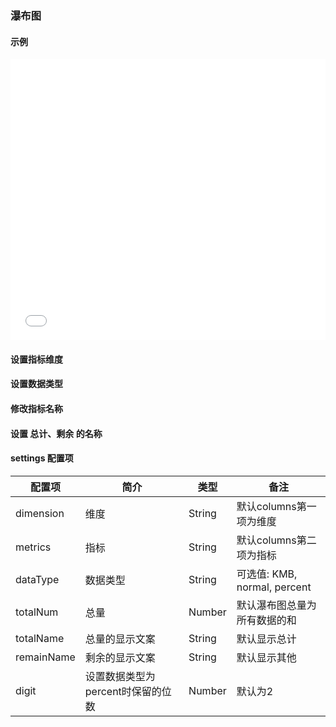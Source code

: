 ### 瀑布图

#### 示例

<iframe width="100%" height="450" src="//jsfiddle.net/vue_echarts/tecfxdg9/23/embedded/result,html,js/?bodyColor=fff" allowfullscreen="allowfullscreen" frameborder="0"></iframe>

#### 设置指标维度

<vuep template="#set-metrics-dimension"></vuep>

<script v-pre type="text/x-template" id="set-metrics-dimension">
<template>
  <ve-waterfall :data="chartData" :settings="chartSettings"></ve-waterfall>
</template>

<script>
  export default {
    created: function () {
      this.chartData = {
        columns: ['活动', '时间'],
        rows: [
          { '活动': '吃饭', '时间': 4 },
          { '活动': '睡觉', '时间': 10 },
          { '活动': '打豆豆', '时间': 5 }
        ]
      }
      this.chartSettings = {
        dimension: '活动',
        metrics: '时间'
      }
    }
  }
</script>
</script>

#### 设置数据类型

<vuep template="#set-data-type"></vuep>

<script v-pre type="text/x-template" id="set-data-type">
<template>
  <ve-waterfall :data="chartData" :settings="chartSettings"></ve-waterfall>
</template>

<script>
  export default {
    created: function () {
      this.chartData = {
        columns: ['活动', '时间'],
        rows: [
          { '活动': '吃饭', '时间': 0.1 },
          { '活动': '睡觉', '时间': 0.2 },
          { '活动': '打豆豆', '时间': 0.3 }
        ]
      }
      this.chartSettings = {
        "dataType": "percent"
      }
    }
  }
</script>
</script>

#### 修改指标名称

<vuep template="#change-metrics-name"></vuep>

<script v-pre type="text/x-template" id="change-metrics-name">
<template>
  <ve-waterfall :data="chartData" :settings="chartSettings"></ve-waterfall>
</template>

<script>
  export default {
    created: function () {
      this.chartData = {
        columns: ['活动', '时间'],
        rows: [
          { '活动': '吃饭', '时间': 0.1 },
          { '活动': '睡觉', '时间': 0.2 },
          { '活动': '打豆豆', '时间': 0.3 }
        ]
      }
      this.chartSettings = {
        labelMap: {
          '时间': 'time'
        }
      }
    }
  }
</script>
</script>

#### 设置 总计、剩余 的名称

<vuep template="#set-label"></vuep>

<script v-pre type="text/x-template" id="set-label">
<template>
  <ve-waterfall :data="chartData" :settings="chartSettings"></ve-waterfall>
</template>

<script>
  export default {
    created: function () {
      this.chartData = {
        columns: ['活动', '时间'],
        rows: [
          { '活动': '吃饭', '时间': 4 },
          { '活动': '睡觉', '时间': 10 },
          { '活动': '打豆豆', '时间': 5 }
        ]
      }
      this.chartSettings = {
        totalNum: 24,
        totalName: '总时间',
        remainName: '剩余时间'
      }
    }
  }
</script>
</script>

#### settings 配置项

| 配置项 | 简介 | 类型 | 备注 |
| --- | --- | --- | --- |
| dimension | 维度 | String | 默认columns第一项为维度 |
| metrics | 指标 | String | 默认columns第二项为指标 |
| dataType | 数据类型 | String | 可选值: KMB, normal, percent |
| totalNum | 总量 | Number | 默认瀑布图总量为所有数据的和 |
| totalName | 总量的显示文案 | String | 默认显示总计 |
| remainName | 剩余的显示文案 | String | 默认显示其他 |
| digit | 设置数据类型为percent时保留的位数 | Number | 默认为2 |
